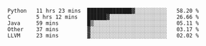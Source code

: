 
<!--START_SECTION:waka-->
```text
Python   11 hrs 23 mins  ██████████████▓░░░░░░░░░░   58.20 % 
C        5 hrs 12 mins   ██████▓░░░░░░░░░░░░░░░░░░   26.66 % 
Java     59 mins         █▒░░░░░░░░░░░░░░░░░░░░░░░   05.11 % 
Other    37 mins         ▓░░░░░░░░░░░░░░░░░░░░░░░░   03.17 % 
LLVM     23 mins         ▓░░░░░░░░░░░░░░░░░░░░░░░░   02.02 % 
```
<!--END_SECTION:waka-->
